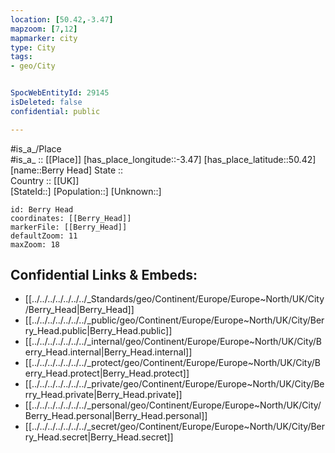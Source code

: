 ```yaml
---
location: [50.42,-3.47] 
mapzoom: [7,12] 
mapmarker: city 
type: City
tags:
- geo/City


SpocWebEntityId: 29145
isDeleted: false
confidential: public

---
```

#is_a_/Place  
#is_a_ :: [[Place]] 
[has_place_longitude::-3.47] 
[has_place_latitude::50.42] 
[name::Berry Head] 
State ::  
Country :: [[UK]]  
[StateId::] 
[Population::] 
[Unknown::] 


```leaflet
id: Berry Head
coordinates: [[Berry_Head]] 
markerFile: [[Berry_Head]] 
defaultZoom: 11 
maxZoom: 18
```


## Confidential Links & Embeds: 
- [[../../../../../../../_Standards/geo/Continent/Europe/Europe~North/UK/City/Berry_Head|Berry_Head]] 
- [[../../../../../../../_public/geo/Continent/Europe/Europe~North/UK/City/Berry_Head.public|Berry_Head.public]] 
- [[../../../../../../../_internal/geo/Continent/Europe/Europe~North/UK/City/Berry_Head.internal|Berry_Head.internal]] 
- [[../../../../../../../_protect/geo/Continent/Europe/Europe~North/UK/City/Berry_Head.protect|Berry_Head.protect]] 
- [[../../../../../../../_private/geo/Continent/Europe/Europe~North/UK/City/Berry_Head.private|Berry_Head.private]] 
- [[../../../../../../../_personal/geo/Continent/Europe/Europe~North/UK/City/Berry_Head.personal|Berry_Head.personal]] 
- [[../../../../../../../_secret/geo/Continent/Europe/Europe~North/UK/City/Berry_Head.secret|Berry_Head.secret]] 
